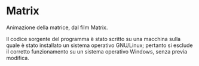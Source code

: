 # Matrix
Animazione della matrice, dal film Matrix. 

Il codice sorgente del programma è stato scritto 
su una macchina sulla quale è stato installato un
sistema operativo GNU/Linux; pertanto si esclude il
corretto funzionamento su un sistema operativo 
Windows, senza previa modifica.
